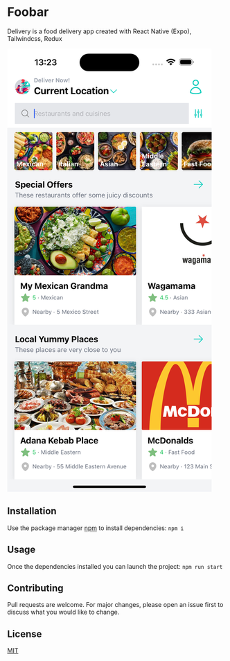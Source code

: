 # Foobar

Delivery is a food delivery app created with React Native (Expo), Tailwindcss, Redux

![screenshot](./docs/images/main.png)

## Installation

Use the package manager [npm](https://www.npmjs.com/) to install dependencies:
```npm i```

## Usage

Once the dependencies installed you can launch the project:
```npm run start```


## Contributing

Pull requests are welcome. For major changes, please open an issue first
to discuss what you would like to change.

## License
[MIT](https://choosealicense.com/licenses/mit/)
